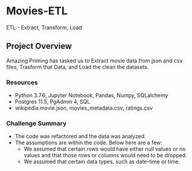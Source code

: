 # Movies-ETL
ETL - Extract, Transform, Load

## Project Overview
Amazing Priming has tasked us to Extract movie data from json and csv files, Trasform that Data, and Load the clean the datasets.

### Resources
  * Python 3.7.6, Jupyter Notebook, Pandas, Numpy, SQLalchemy
  * Postgres 11.5, PgAdmin 4, SQL
  * wikipedia.movie.json, movies_metadata.csv, ratings.csv
  
### Challenge Summary
  * The code was refactored and the data was analyzed. 
  * The assumptions are within the code. Below here are a few:
    * We assumed that certain rows would have either null values or no values and that those rows or columns would need to be dropped.
    * We assumed that certain data types, such as date-time or time.

